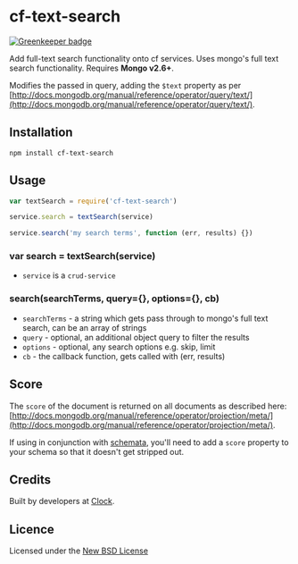# cf-text-search

[![Greenkeeper badge](https://badges.greenkeeper.io/clocklimited/cf-text-search.svg)](https://greenkeeper.io/)

Add full-text search functionality onto cf services. Uses mongo's full text search functionality. Requires **Mongo v2.6+**.

Modifies the passed in query, adding the `$text` property as per [http://docs.mongodb.org/manual/reference/operator/query/text/](http://docs.mongodb.org/manual/reference/operator/query/text/).

## Installation

```
npm install cf-text-search
```

## Usage

```js
var textSearch = require('cf-text-search')

service.search = textSearch(service)

service.search('my search terms', function (err, results) {})
```

### var search = textSearch(service)

- `service` is a `crud-service`

### search(searchTerms, query={}, options={}, cb)

- `searchTerms` - a string which gets pass through to mongo's full text search, can be an array of strings
- `query` - optional, an additional object query to filter the results
- `options` - optional, any search options e.g. skip, limit
- `cb` - the callback function, gets called with (err, results)

## Score
The `score` of the document is returned on all documents as described here:
[http://docs.mongodb.org/manual/reference/operator/projection/meta/](http://docs.mongodb.org/manual/reference/operator/projection/meta/).

If using in conjunction with [schemata](https://www.npmjs.org/package/schemata), you'll need to add a `score` property to your schema so that it doesn't get stripped out.

## Credits
Built by developers at [Clock](http://clock.co.uk).

## Licence
Licensed under the [New BSD License](http://opensource.org/licenses/bsd-license.php)
